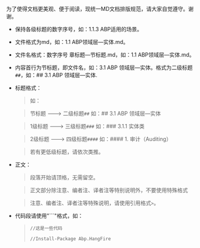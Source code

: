 为了使得文档更美观、便于阅读，现统一MD文档排版规范，请大家自觉遵守。谢谢。

* 保持各级标题的数字序号，如：1.1.3 ABP适用的场景。
* 文件格式为md，如：1.1 ABP领域层—实体.md。
* 文件名格式：数字序号 章标题—节标题.md，如：1.1 ABP领域层—实体.md。
* 内容首行为节标题，即文件名，如：3.1 ABP 领域层—实体。格式为二级标题`##`，如：## 3.1 ABP 领域层—实体.
* 标题格式：

  > 如：
  
  >节标题 ---> 二级标题`##`  如：## 3.1 ABP 领域层—实体
  
  >  1级标题 ---> 三级标题`###`  如：### 3.1.1 实体类
    
  >  2级标题 ---> 四级标题`####`  如：#### 1. 审计（Auditing）
  
  > 若有更低级标题，请依次类推。
    
    
* 正文：
  > 段落开始请顶格，无需留空。
  
  > 正文部分除注意、编者注、译者注等特别说明外，不要使用特殊格式
  
  > 注意、编者注、译者注等特殊说明，请使用引用格式`>`。
  
* 代码段请使用"```"格式，如：
  > ```javasript 
  > //这是一些代码
  > ```
  > ```bash
  >//Install-Package Abp.HangFire
  >```